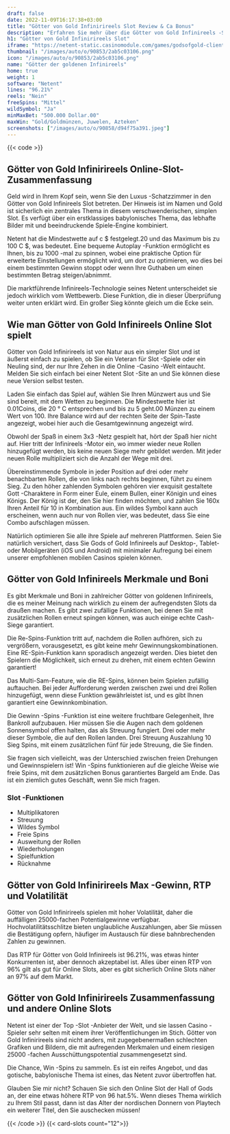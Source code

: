 ```yaml
---
draft: false
date: 2022-11-09T16:17:38+03:00
title: "Götter von Gold Infinirireels Slot Review & Ca Bonus"
description: "Erfahren Sie mehr über die Götter von Gold Infinireels -Slot aus dem Netent, einschließlich Funktionen, Auszahlungen, Volatilität, RTP und erhalten Sie kostenlose Spins und Casino -Bonus von den besten kanadischen Online -Casinos!"
h1: "Götter von Gold Infinirireels Slot"
iframe: "https://netent-static.casinomodule.com/games/godsofgold-client/game/godsofgold-client.xhtml?launchType=iframe&iframeSandbox=allow-scripts%20allow-popups%20allow-popups-to-escape-sandbox%20allow-top-navigation%20allow-top-navigation-by-user-activation%20allow-same-origin%20allow-forms%20allow-pointer-lock&applicationType=browser&gameId=godsofgold_not_mobile&server=https%3A%2F%2Fnetent-game.casinomodule.com%2F&lang=en&sessId=DEMO-9151884051-EUR&operatorId=netent&statisticEndpointURL=https://gcl-int.netentcdn.com/gcs/reportData&logsId=805df9c1-c03f-4b29-95f1-71df0ad088f4&loadStarted=1600862602575&giOperatorConfig=%7B%22staticServer%22%3A%22https%3A%2F%2Fnetent-static.casinomodule.com%2F%22%2C%22targetElement%22%3A%22netentgame%22%2C%22launchType%22%3A%22iframe%22%2C%22iframeSandbox%22%3A%22allow-scripts%20allow-popups%20allow-popups-to-escape-sandbox%20allow-top-navigation%20allow-top-navigation-by-user-activation%20allow-same-origin%20allow-forms%20allow-pointer-lock%22%2C%22applicationType%22%3A%22browser%22%2C%22gameId%22%3A%22godsofgold_not_mobile%22%2C%22server%22%3A%22https%3A%2F%2Fnetent-game.casinomodule.com%2F%22%2C%22lang%22%3A%22en%22%2C%22sessId%22%3A%22DEMO-9151884051-EUR%22%2C%22operatorId%22%3A%22netent%22%7D&casinourl=https://games.netent.com"
thumbnail: "/images/auto/o/90853/2ab5c03106.png"
icon: "/images/auto/o/90853/2ab5c03106.png"
name: "Götter der goldenen Infinireels"
home: true
weight: 1
software: "Netent"
lines: "96.21%"
reels: "Nein"
freeSpins: "Mittel"
wildSymbol: "Ja"
minMaxBet: "500.000 Dollar.00"
maxWin: "Gold/Goldmünzen, Juwelen, Azteken"
screenshots: ["/images/auto/o/90858/d94f75a391.jpeg"]
---
```


{{< code >}}<h2>Götter von Gold Infinirireels Online-Slot-Zusammenfassung</h2><p>Geld wird in Ihrem Kopf sein, wenn Sie den Luxus -Schatzzimmer in den Götter von Gold Infinireels Slot betreten. Der Hinweis ist im Namen und Gold ist sicherlich ein zentrales Thema in diesem verschwenderischen, simplen Slot. Es verfügt über ein erstklassiges babylonisches Thema, das lebhafte Bilder mit und beeindruckende Spiele-Engine kombiniert.</p><p>Netent hat die Mindestwette auf c $ festgelegt.20 und das Maximum bis zu 100 C $, was bedeutet. Eine bequeme Autoplay -Funktion ermöglicht es Ihnen, bis zu 1000 -mal zu spinnen, wobei eine praktische Option für erweiterte Einstellungen ermöglicht wird, um dort zu optimieren, wo dies bei einem bestimmten Gewinn stoppt oder wenn Ihre Guthaben um einen bestimmten Betrag steigen/abnimmt.</p><p>Die marktführende Infinireels-Technologie seines Netent unterscheidet sie jedoch wirklich vom Wettbewerb. Diese Funktion, die in dieser Überprüfung weiter unten erklärt wird. Ein großer Sieg könnte gleich um die Ecke sein.</p><h2>Wie man Götter von Gold Infinireels Online Slot spielt</h2><p>Götter von Gold Infinirireels ist von Natur aus ein simpler Slot und ist äußerst einfach zu spielen, ob Sie ein Veteran für Slot -Spiele oder ein Neuling sind, der nur Ihre Zehen in die Online -Casino -Welt eintaucht. Melden Sie sich einfach bei einer Netent Slot -Site an und Sie können diese neue Version selbst testen.</p><p>Laden Sie einfach das Spiel auf, wählen Sie Ihren Münzwert aus und Sie sind bereit, mit dem Wetten zu beginnen. Die Mindestwette hier ist 0.01Coins, die 20 ° C entsprechen und bis zu 5 geht.00 Münzen zu einem Wert von 100. Ihre Balance wird auf der rechten Seite der Spin-Taste angezeigt, wobei hier auch die Gesamtgewinnung angezeigt wird.</p><p>Obwohl der Spaß in einem 3x3 -Netz gespielt hat, hört der Spaß hier nicht auf. Hier tritt der Infinireels -Motor ein, wo immer wieder neue Rollen hinzugefügt werden, bis keine neuen Siege mehr gebildet werden. Mit jeder neuen Rolle multipliziert sich die Anzahl der Wege mit drei.</p><p>Übereinstimmende Symbole in jeder Position auf drei oder mehr benachbarten Rollen, die von links nach rechts beginnen, führt zu einem Sieg. Zu den höher zahlenden Symbolen gehören vier exquisit gestaltete Gott -Charaktere in Form einer Eule, einem Bullen, einer Königin und eines Königs. Der König ist der, den Sie hier finden möchten, und zahlen Sie 160x Ihren Anteil für 10 in Kombination aus. Ein wildes Symbol kann auch erscheinen, wenn auch nur von Rollen vier, was bedeutet, dass Sie eine Combo aufschlagen müssen.</p><p>Natürlich optimieren Sie alle ihre Spiele auf mehreren Plattformen. Seien Sie natürlich versichert, dass Sie Gods of Gold Infinireels auf Desktop-, Tablet- oder Mobilgeräten (iOS und Android) mit minimaler Aufregung bei einem unserer empfohlenen mobilen Casinos spielen können.</p><h2>Götter von Gold Infinireels Merkmale und Boni</h2><p>Es gibt Merkmale und Boni in zahlreicher Götter von goldenen Infinireels, die es meiner Meinung nach wirklich zu einem der aufregendsten Slots da draußen machen. Es gibt zwei zufällige Funktionen, bei denen Sie mit zusätzlichen Rollen erneut spingen können, was auch einige echte Cash-Siege garantiert.</p><p>Die Re-Spins-Funktion tritt auf, nachdem die Rollen aufhören, sich zu vergrößern, vorausgesetzt, es gibt keine mehr Gewinnungskombinationen. Eine RE-Spin-Funktion kann sporadisch angezeigt werden. Dies bietet den Spielern die Möglichkeit, sich erneut zu drehen, mit einem echten Gewinn garantiert!</p><p>Das Multi-Sam-Feature, wie die RE-Spins, können beim Spielen zufällig auftauchen. Bei jeder Aufforderung werden zwischen zwei und drei Rollen hinzugefügt, wenn diese Funktion gewährleistet ist, und es gibt Ihnen garantiert eine Gewinnkombination.</p><p>Die Gewinn -Spins -Funktion ist eine weitere fruchtbare Gelegenheit, Ihre Bankroll aufzubauen. Hier müssen Sie die Augen nach dem goldenen Sonnensymbol offen halten, das als Streuung fungiert. Drei oder mehr dieser Symbole, die auf den Rollen landen. Drei Streuung Auszahlung 10 Sieg Spins, mit einem zusätzlichen fünf für jede Streuung, die Sie finden.</p><p>Sie fragen sich vielleicht, was der Unterschied zwischen freien Drehungen und Gewinnspielern ist! Win -Spins funktionieren auf die gleiche Weise wie freie Spins, mit dem zusätzlichen Bonus garantiertes Bargeld am Ende. Das ist ein ziemlich gutes Geschäft, wenn Sie mich fragen.</p><h3>
Slot -Funktionen</h3><ul>
<li></span>
Multiplikatoren</li>
<li></span>
Streuung</li>
<li></span>
Wildes Symbol</li>
<li></span>
Freie Spins</li>
<li></span>
Ausweitung der Rollen</li>
<li></span>
Wiederholungen</li>
<li></span>
Spielfunktion</li>
<li></span>
Rücknahme</li></ul><h2>Götter von Gold Infinirireels Max -Gewinn, RTP und Volatilität</h2><p>Götter von Gold Infinirireels spielen mit hoher Volatilität, daher die auffälligen 25000-fachen Potentialgewinne verfügbar. Hochvolatilitätsschlitze bieten unglaubliche Auszahlungen, aber Sie müssen die Bestätigung opfern, häufiger im Austausch für diese bahnbrechenden Zahlen zu gewinnen.</p><p>Das RTP für Götter von Gold Infinireels ist 96.21%, was etwas hinter Konkurrenten ist, aber dennoch akzeptabel ist. Alles über einen RTP von 96% gilt als gut für Online Slots, aber es gibt sicherlich Online Slots näher an 97% auf dem Markt.</p><h2>Götter von Gold Infinirireels Zusammenfassung und andere Online Slots</h2><p>Netent ist einer der Top -Slot -Anbieter der Welt, und sie lassen Casino -Spieler sehr selten mit einem ihrer Veröffentlichungen im Stich. Götter von Gold Infinirireels sind nicht anders, mit zugegebenermaßen schlechten Grafiken und Bildern, die mit aufregenden Merkmalen und einem riesigen 25000 -fachen Ausschüttungspotential zusammengesetzt sind.</p><p>Die Chance, Win -Spins zu sammeln. Es ist ein reifes Angebot, und das gotische, babylonische Thema ist eines, das Netent zuvor übertroffen hat.</p><p>Glauben Sie mir nicht? Schauen Sie sich den Online Slot der Hall of Gods an, der eine etwas höhere RTP von 96 hat.5%. Wenn dieses Thema wirklich zu Ihrem Stil passt, dann ist das Alter der nordischen Donnern von Playtech ein weiterer Titel, den Sie auschecken müssen!</p>{{< /code >}}
{{< card-slots count="12">}}
